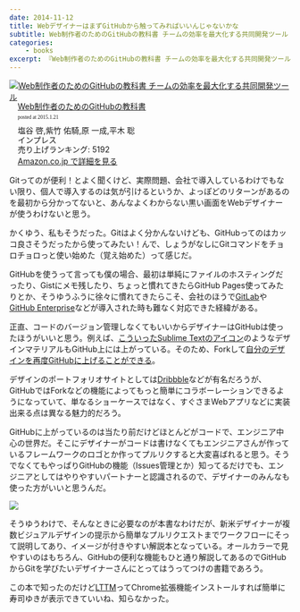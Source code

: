 ```yaml
---
date: 2014-11-12
title: WebデザイナーはまずGitHubから触ってみればいいんじゃないかな
subtitle: Web制作者のためのGitHubの教科書 チームの効率を最大化する共同開発ツール
categories: 
    - books
excerpt: 『Web制作者のためのGitHubの教科書 チームの効率を最大化する共同開発ツール』の書評
---
```


<div class="azlink-box"><div class="azlink-image" style="float:left"><a href="http://www.amazon.co.jp/exec/obidos/ASIN/B00QPSXY1I/warikiru-22/" name="azlinklink" target="_blank"><img src="http://ecx.images-amazon.com/images/I/51-S79M0yJL._SL160_.jpg" alt="Web制作者のためのGitHubの教科書 チームの効率を最大化する共同開発ツール" style="border:none" /></a></div><div class="azlink-info" style="float:left;margin-left:15px;line-height:120%"><div class="azlink-name" style="margin-bottom:10px;line-height:120%"><a href="http://www.amazon.co.jp/exec/obidos/ASIN/B00QPSXY1I/warikiru-22/" name="azlinklink" target="_blank">Web制作者のためのGitHubの教科書</a><div class="azlink-powered-date" style="font-size:7pt;margin-top:5px;font-family:verdana;line-height:120%">posted at 2015.1.21</div></div><div class="azlink-detail">塩谷 啓,紫竹 佑騎,原 一成,平木 聡<br />インプレス<br />売り上げランキング: 5192<br /></div><div class="azlink-link" style="margin-top:5px"><a href="http://www.amazon.co.jp/exec/obidos/ASIN/B00QPSXY1I/warikiru-22/" target="_blank">Amazon.co.jp で詳細を見る</a></div></div><div class="azlink-footer" style="clear:left"></div></div>

Gitってのが便利！とよく聞くけど、実際問題、会社で導入しているわけでもない限り、個人で導入するのは気が引けるというか、よっぽどのリターンがあるのを最初から分かってないと、あんなよくわからない黒い画面をWebデザイナーが使うわけないと思う。

かくゆう、私もそうだった。Gitはよく分かんないけども、GitHubってのはカッコ良さそうだったから使ってみたい！んで、しょうがなしにGitコマンドをチョロチョロっと使い始めた（覚え始めた）って感じだ。

GitHubを使うって言っても僕の場合、最初は単純にファイルのホスティングだったり、Gistにメモ残したり、ちょっと慣れてきたらGitHub Pages使ってみたりとか、そうゆうふうに徐々に慣れてきたらこそ、会社のほうで[GitLab](https://about.gitlab.com/)や[GitHub Enterprise](https://enterprise.github.com/)などが導入された時も難なく対応できた経緯がある。

正直、コードのバージョン管理しなくてもいいからデザイナーはGitHubは使ったほうがいいと思う。例えば、[こういったSublime Textのアイコン](https://github.com/dbmzzo/Sublime-Text-2-Icon)のようなデザインマテリアルもGitHub上には上がっている。そのため、Forkして[自分のデザインを再度GitHubに上げることができる](https://github.com/t32k/Sublime-Text-2-Icon)。

デザインのポートフォリオサイトとしては[Dribbble](https://dribbble.com/)などが有名だろうが、GitHubではForkなどの機能によってもっと簡単にコラボーレーションできるようになっていて、単なるショーケースではなく、すぐさまWebアプリなどに実装出来る点は異なる魅力的だろう。

GitHubに上がっているのは当たり前だけどほとんどがコードで、エンジニア中心の世界だ。そこにデザイナーがコードは書けなくてもエンジニアさんが作っているフレームワークのロゴとか作ってプルリクすると大変喜ばれると思う。そうでなくてもやっぱりGitHubの機能（Issues管理とか）知ってるだけでも、エンジニアとしてはやりやすいパートナーと認識されるので、デザイナーのみんなも使った方がいいと思うんだ。

![](/mol/images/2014/11-13-fig01.jpg)

そうゆうわけで、そんなときに必要なのが本書なわけだが、新米デザイナーが複数ビジュアルデザインの提示から簡単なプルリクエストまでワークフローにそって説明してあり、イメージが付きやすい解説本となっている。オールカラーで見やすいのはもちろん、GitHubの便利な機能もひと通り解説してあるのでGitHubからGitを学びたいデザイナーさんにとってはうってつけの書籍であろう。

この本で知ったのだけど[LTTM](https://chrome.google.com/webstore/detail/lttm/jdidcgkdggndpodjbipodfefnpgjooeh?hl=ja)ってChrome拡張機能インストールすれば簡単に寿司ゆきが表示できていいね、知らなかった。
